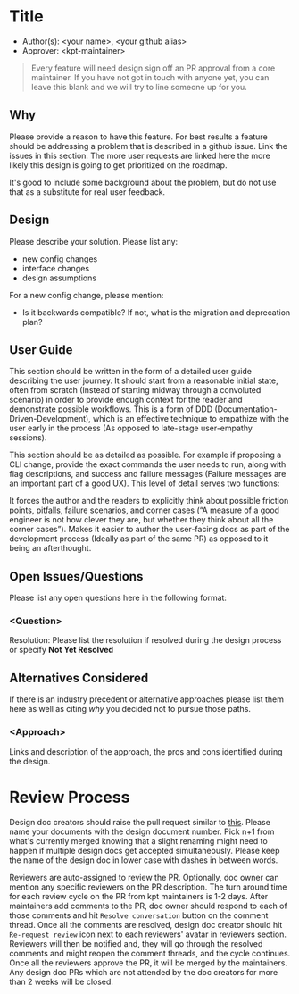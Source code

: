 # Title

* Author(s): \<your name\>, \<your github alias\>
* Approver: \<kpt-maintainer\>

>    Every feature will need design sign off an PR approval from a core
>    maintainer.  If you have not got in touch with anyone yet, you can leave
>    this blank and we will try to line someone up for you.

## Why

Please provide a reason to have this feature.  For best results a feature should
be addressing a problem that is described in a github issue.  Link the issues
in this section.  The more user requests are linked here the more likely this
design is going to get prioritized on the roadmap.

It's good to include some background about the problem, but do not use that as a
substitute for real user feedback.

## Design

Please describe your solution. Please list any:

* new config changes
* interface changes
* design assumptions

For a new config change, please mention:

* Is it backwards compatible? If not, what is the migration and deprecation 
  plan?


## User Guide

This section should be written in the form of a detailed user guide describing 
the user journey. It should start from a reasonable initial state, often from 
scratch (Instead of starting midway through a convoluted scenario) in order 
to provide enough context for the reader and demonstrate possible workflows. 
This is a form of DDD (Documentation-Driven-Development), which is an effective 
technique to empathize with the user early in the process (As opposed to 
late-stage user-empathy sessions).

This section should be as detailed as possible. For example if proposing a CLI 
change, provide the exact commands the user needs to run, along with flag 
descriptions, and success and failure messages (Failure messages are an 
important part of a good UX). This level of detail serves two functions:

It forces the author and the readers to explicitly think about possible friction
points, pitfalls, failure scenarios, and corner cases (“A measure of a good 
engineer is not how clever they are, but whether they think about all the 
corner cases”). Makes it easier to author the user-facing docs as part of the 
development process (Ideally as part of the same PR) as opposed to it being an 
afterthought.

## Open Issues/Questions

Please list any open questions here in the following format:

### \<Question\>

Resolution: Please list the resolution if resolved during the design process or
specify __Not Yet Resolved__

## Alternatives Considered

If there is an industry precedent or alternative approaches please list them 
here as well as citing *why* you decided not to pursue those paths.

### \<Approach\>

Links and description of the approach, the pros and cons identified during the 
design.

# Review Process

Design doc creators should raise the pull request similar to [this](https://github.com/GoogleContainerTools/kpt/pull/2576).
Please name your documents with the design document number.  Pick n+1 from what's currently merged knowing that a slight
renaming might need to happen if multiple design docs get accepted simultaneously.
Please keep the name of the design doc in lower case with dashes in between words.

Reviewers are auto-assigned to review the PR. Optionally, doc owner can mention any
specific reviewers on the PR description. The turn around time for each review cycle
on the PR from kpt maintainers is 1-2 days. After maintainers add comments to the PR,
doc owner should respond to each of those comments and hit `Resolve conversation` button on the 
comment thread. Once all the comments are resolved, design doc creator should hit `Re-request review`
icon next to each reviewers' avatar in reviewers section. Reviewers will then be notified and, they will go through the
resolved comments and might reopen the comment threads, and the cycle continues.
Once all the reviewers approve the PR, it will be merged by the maintainers.
Any design doc PRs which are not attended by the doc creators for more than 2 weeks will be closed.
